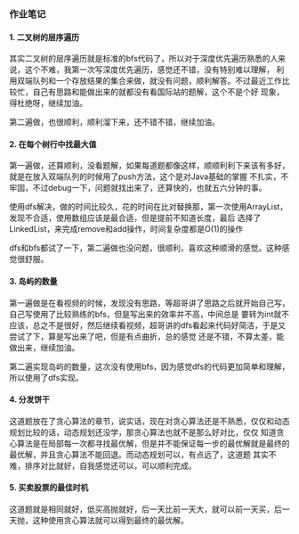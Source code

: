 ### 作业笔记

#### 1. 二叉树的层序遍历

其实二叉树的层序遍历就是标准的bfs代码了，所以对于深度优先遍历熟悉的人来说，这个不难，我第一次写深度优先遍历，感觉还不错，没有特别难以理解，
利用双端队列和一个存放结果的集合来做，就没有问题，顺利解答。不过最近工作比较忙，自己有思路和能做出来的就都没有看国际站的题解，这个不是个好
现象，得杜绝呀，继续加油。

第二遍做，也很顺利，顺利溜下来，还不错不错，继续加油。

#### 2. 在每个树行中找最大值

第一遍做，还算顺利，没看题解，如果每道题都像这样，顺顺利利下来该有多好，就是在放入双端队列的时候用了push方法，这个是对Java基础的掌握
不扎实，不牢固，不过debug一下，问题就找出来了，还算快的，也就五六分钟的事。

使用dfs解决，做的时间比较久，花的时间在比对替换那，第一次使用ArrayList，发现不合适，使用数组应该是最合适，但是提前不知道长度，最后
选择了LinkedList，来完成remove和add操作，时间复杂度都是O(1)的操作

dfs和bfs都试了一下，第二遍做也没问题，很顺利，喜欢这种顺滑的感觉。这种感觉很舒服。

#### 3. 岛屿的数量

第一遍做是在看视频的时候，发现没有思路，等超哥讲了思路之后就开始自己写，自己写使用了比较熟练的bfs，但是写出来的效率并不高，中间总是
要转为int就不应该，总之不是很好，然后继续看视频，超哥讲的dfs看起来代码好简洁，于是又尝试了下，算是写出来了吧，但是有点曲折，总的感觉
还是不错，不算太差，能做出来，继续加油。

第二遍实现岛屿的数量，这次没有使用bfs，因为感觉dfs的代码更加简单和理解，所以使用了dfs实现。

#### 4. 分发饼干

这道题放在了贪心算法的章节，说实话，现在对贪心算法还是不熟悉，仅仅和动态规划比较的话，动态规划还没学，那贪心算法也就不是那么好对比，仅仅
知道贪心算法是在局部每一次都寻找最优解，但是并不能保证每一步的最优解就是最终的最优解，并且贪心算法不能回退。而动态规划可以，有点远了，这道题
其实不难，排序对比就好，自我感觉还可以，可以顺利完成。

#### 5. 买卖股票的最佳时机

这道题就是相同就好，低买高抛就好，后一天比前一天大，就可以前一天买，后一天抛，这种使用贪心算法就可以得到最终的最优解。